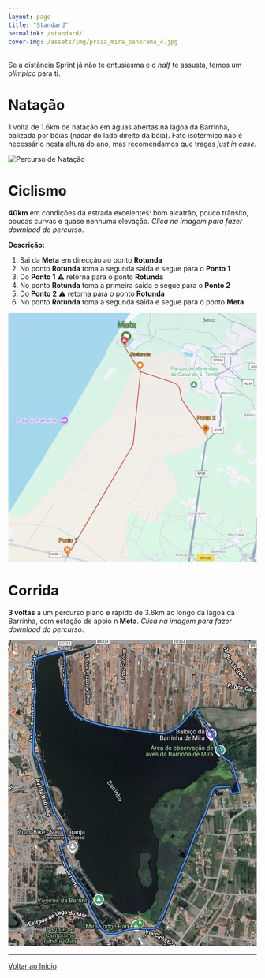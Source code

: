 ```yaml
---
layout: page
title: "Standard"
permalink: /standard/
cover-img: /assets/img/praia_mira_panorama_4.jpg
---
```


Se a distância Sprint já não te entusiasma e o *half* te assusta, temos um *olímpico* para ti.

# Natação

1 volta de 1.6km de natação em águas abertas na lagoa da Barrinha, balizada por bóias (nadar do lado direito da bóia). Fato isotérmico não é necessário nesta altura do ano, mas recomendamos que tragas *just in case*.

<img src="/assets/img/standard_swim_map.png" alt="Percurso de Natação">

# Ciclismo

**40km** em condições da estrada excelentes: bom alcatrão, pouco trânsito, poucas curvas e quase nenhuma elevação. *Clica na imagem para fazer download do percurso*.

**Descrição:**

1. Sai da **Meta** em direcção ao ponto **Rotunda**
2. No ponto **Rotunda** toma a segunda saída e segue para o **Ponto 1**
3. Do **Ponto 1** ⚠️ retorna para o ponto **Rotunda**
4. No ponto **Rotunda** toma a primeira saída e segue para o **Ponto 2**
5. Do **Ponto 2**  ⚠️ retorna para o ponto **Rotunda**
6. No ponto **Rotunda** toma a segunda saída e segue para o ponto **Meta**

<a href="/assets/courses/trizua_bike_standard.fit" title="Descarregar ficheiro FIT do percurso de Ciclismo">
    <img src="/assets/img/standard_bike_map.png">
</a>

# Corrida

**3 voltas** a um percurso plano e rápido de 3.6km ao longo da lagoa da Barrinha, com estação de apoio n **Meta**. *Clica na imagem para fazer download do percurso*.

<a href="/assets/courses/trizua_run_standard.fit"  title="Descarregar ficheiro FIT do percurso de Corrida">
    <img src="/assets/img/standard_run_map.png">
</a>

---

[Voltar ao Início](/)
